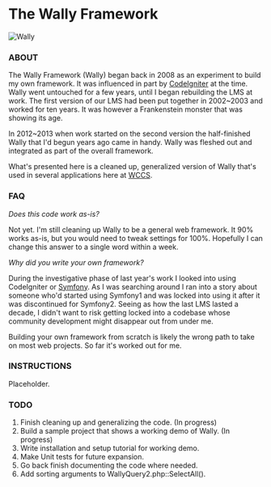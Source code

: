 The Wally Framework
===================

<img src="https://raw.github.com/andreburto/Wally/master/wally1.png" alt="Wally" title="Wally" />

### ABOUT ###

The Wally Framework (Wally) began back in 2008 as an experiment to build my own framework.  It was influenced in part by [CodeIgniter](http://ellislab.com/codeigniter) at the time.  Wally went untouched for a few years, until I began rebuilding the LMS at work.  The first version of our LMS had been put together in 2002~2003 and worked for ten years.  It was however a Frankenstein monster that was showing its age.

In 2012~2013 when work started on the second version the half-finished Wally that I'd begun years ago came in handy.  Wally was fleshed out and integrated as part of the overall framework.

What's presented here is a cleaned up, generalized version of Wally that's used in several applications here at [WCCS](http://wccs.edu/).

### FAQ ###

*Does this code work as-is?*

Not yet. I'm still cleaning up Wally to be a general web framework.  It 90% works as-is, but you would need to tweak settings for 100%.  Hopefully I can change this answer to a single word within a week.

*Why did you write your own framework?*

During the investigative phase of last year's work I looked into using CodeIgniter or [Symfony](http://symfony.com). As I was searching around I ran into a story about someone who'd started using Symfony1 and was locked into using it after it was discontinued for Symfony2. Seeing as how the last LMS lasted a decade, I didn't want to risk getting locked into a codebase whose community development might disappear out from under me.

Building your own framework from scratch is likely the wrong path to take on most web projects.  So far it's worked out for me.

### INSTRUCTIONS ###

Placeholder.

### TODO ###

1. Finish cleaning up and generalizing the code. (In progress)
2. Build a sample project that shows a working demo of Wally. (In progress)
3. Write installation and setup tutorial for working demo.
4. Make Unit tests for future expansion.
5. Go back finish documenting the code where needed.
6. Add sorting arguments to WallyQuery2.php::SelectAll().